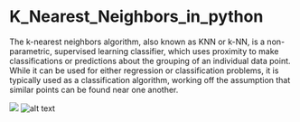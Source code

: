 # K_Nearest_Neighbors_in_python
The k-nearest neighbors algorithm, also known as KNN or k-NN, is a non-parametric, supervised learning classifier, which uses proximity to make classifications or predictions about the grouping of an individual data point. While it can be used for either regression or classification problems, it is typically used as a classification algorithm, working off the assumption that similar points can be found near one another.

![](download(1).png) 
![alt text](https://github.com/abdou70/K_Nearest_Neighbors_in_python/blob/[main]/download(1).png?raw=true)

